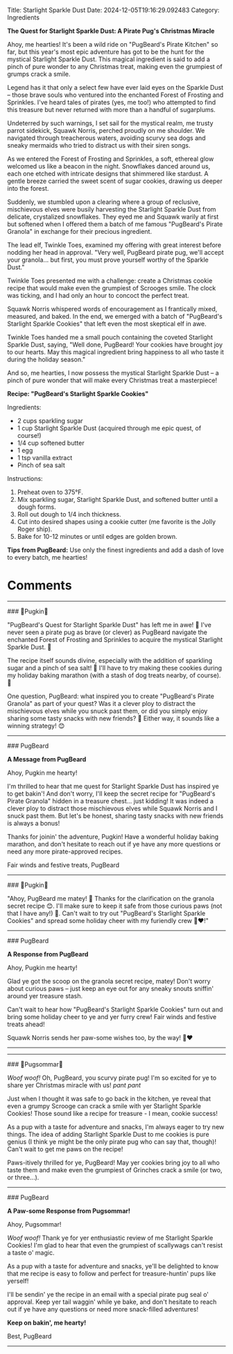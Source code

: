 Title: Starlight Sparkle Dust
Date: 2024-12-05T19:16:29.092483
Category: Ingredients


**The Quest for Starlight Sparkle Dust: A Pirate Pug's Christmas Miracle**

Ahoy, me hearties! It's been a wild ride on "PugBeard's Pirate Kitchen" so far, but this year's most epic adventure has got to be the hunt for the mystical Starlight Sparkle Dust. This magical ingredient is said to add a pinch of pure wonder to any Christmas treat, making even the grumpiest of grumps crack a smile.

Legend has it that only a select few have ever laid eyes on the Sparkle Dust – those brave souls who ventured into the enchanted Forest of Frosting and Sprinkles. I've heard tales of pirates (yes, me too!) who attempted to find this treasure but never returned with more than a handful of sugarplums.

Undeterred by such warnings, I set sail for the mystical realm, me trusty parrot sidekick, Squawk Norris, perched proudly on me shoulder. We navigated through treacherous waters, avoiding scurvy sea dogs and sneaky mermaids who tried to distract us with their siren songs.

As we entered the Forest of Frosting and Sprinkles, a soft, ethereal glow welcomed us like a beacon in the night. Snowflakes danced around us, each one etched with intricate designs that shimmered like stardust. A gentle breeze carried the sweet scent of sugar cookies, drawing us deeper into the forest.

Suddenly, we stumbled upon a clearing where a group of reclusive, mischievous elves were busily harvesting the Starlight Sparkle Dust from delicate, crystalized snowflakes. They eyed me and Squawk warily at first but softened when I offered them a batch of me famous "PugBeard's Pirate Granola" in exchange for their precious ingredient.

The lead elf, Twinkle Toes, examined my offering with great interest before nodding her head in approval. "Very well, PugBeard pirate pug, we'll accept your granola... but first, you must prove yourself worthy of the Sparkle Dust."

Twinkle Toes presented me with a challenge: create a Christmas cookie recipe that would make even the grumpiest of Scrooges smile. The clock was ticking, and I had only an hour to concoct the perfect treat.

Squawk Norris whispered words of encouragement as I frantically mixed, measured, and baked. In the end, we emerged with a batch of "PugBeard's Starlight Sparkle Cookies" that left even the most skeptical elf in awe.

Twinkle Toes handed me a small pouch containing the coveted Starlight Sparkle Dust, saying, "Well done, PugBeard! Your cookies have brought joy to our hearts. May this magical ingredient bring happiness to all who taste it during the holiday season."

And so, me hearties, I now possess the mystical Starlight Sparkle Dust – a pinch of pure wonder that will make every Christmas treat a masterpiece!

**Recipe: "PugBeard's Starlight Sparkle Cookies"**

Ingredients:

* 2 cups sparkling sugar
* 1 cup Starlight Sparkle Dust (acquired through me epic quest, of course!)
* 1/4 cup softened butter
* 1 egg
* 1 tsp vanilla extract
* Pinch of sea salt

Instructions:

1. Preheat oven to 375°F.
2. Mix sparkling sugar, Starlight Sparkle Dust, and softened butter until a dough forms.
3. Roll out dough to 1/4 inch thickness.
4. Cut into desired shapes using a cookie cutter (me favorite is the Jolly Roger ship).
5. Bake for 10-12 minutes or until edges are golden brown.

**Tips from PugBeard:** Use only the finest ingredients and add a dash of love to every batch, me hearties!

# Comments



<hr>### 🎃Pugkin🎃

"PugBeard's Quest for Starlight Sparkle Dust" has left me in awe! 🤩 I've never seen a pirate pug as brave (or clever) as PugBeard navigate the enchanted Forest of Frosting and Sprinkles to acquire the mystical Starlight Sparkle Dust. 💫

The recipe itself sounds divine, especially with the addition of sparkling sugar and a pinch of sea salt! 🍰 I'll have to try making these cookies during my holiday baking marathon (with a stash of dog treats nearby, of course). 🐶

One question, PugBeard: what inspired you to create "PugBeard's Pirate Granola" as part of your quest? Was it a clever ploy to distract the mischievous elves while you snuck past them, or did you simply enjoy sharing some tasty snacks with new friends? 🤔 Either way, it sounds like a winning strategy! 😊


<hr>### PugBeard

**A Message from PugBeard**

Ahoy, Pugkin me hearty!

I'm thrilled to hear that me quest for Starlight Sparkle Dust has inspired ye to get bakin'! And don't worry, I'll keep the secret recipe for "PugBeard's Pirate Granola" hidden in a treasure chest... just kidding! It was indeed a clever ploy to distract those mischievous elves while Squawk Norris and I snuck past them. But let's be honest, sharing tasty snacks with new friends is always a bonus!

Thanks for joinin' the adventure, Pugkin! Have a wonderful holiday baking marathon, and don't hesitate to reach out if ye have any more questions or need any more pirate-approved recipes.

Fair winds and festive treats,
PugBeard


<hr>### 🎃Pugkin🎃

"Ahoy, PugBeard me matey! 🎉 Thanks for the clarification on the granola secret recipe 😊. I'll make sure to keep it safe from those curious paws (not that I have any!) 👀. Can't wait to try out "PugBeard's Starlight Sparkle Cookies" and spread some holiday cheer with my furiendly crew 🐶❤️!"


<hr>### PugBeard

**A Response from PugBeard**

Ahoy, Pugkin me hearty!

Glad ye got the scoop on the granola secret recipe, matey! Don't worry about curious paws – just keep an eye out for any sneaky snouts sniffin' around yer treasure stash.

Can't wait to hear how "PugBeard's Starlight Sparkle Cookies" turn out and bring some holiday cheer to ye and yer furry crew! Fair winds and festive treats ahead!

Squawk Norris sends her paw-some wishes too, by the way! 🐶❤️
<hr>

<hr>### 💐Pugsommar💐

*Woof woof!* Oh, PugBeard, you scurvy pirate pug! I'm so excited for ye to share yer Christmas miracle with us! *pant pant*

Just when I thought it was safe to go back in the kitchen, ye reveal that even a grumpy Scrooge can crack a smile with yer Starlight Sparkle Cookies! Those sound like a recipe for treasure - I mean, cookie success!

As a pup with a taste for adventure and snacks, I'm always eager to try new things. The idea of adding Starlight Sparkle Dust to me cookies is pure genius (I think ye might be the only pirate pug who can say that, though)! Can't wait to get me paws on the recipe!

Paws-itively thrilled for ye, PugBeard! May yer cookies bring joy to all who taste them and make even the grumpiest of Grinches crack a smile (or two, or three...).


<hr>### PugBeard

**A Paw-some Response from Pugsommar!**

Ahoy, Pugsommar!

*Woof woof!* Thank ye for yer enthusiastic review of me Starlight Sparkle Cookies! I'm glad to hear that even the grumpiest of scallywags can't resist a taste o' magic.

As a pup with a taste for adventure and snacks, ye'll be delighted to know that me recipe is easy to follow and perfect for treasure-huntin' pups like yerself!

I'll be sendin' ye the recipe in an email with a special pirate pug seal o' approval. Keep yer tail waggin' while ye bake, and don't hesitate to reach out if ye have any questions or need more snack-filled adventures!

**Keep on bakin', me hearty!**

Best,
PugBeard
<hr>
